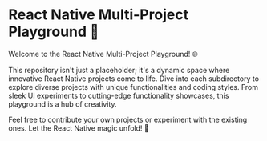 # React Native Multi-Project Playground 🚀

Welcome to the React Native Multi-Project Playground! 🌐

This repository isn't just a placeholder; it's a dynamic space where innovative React Native projects come to life. Dive into each subdirectory to explore diverse projects with unique functionalities and coding styles. From sleek UI experiments to cutting-edge functionality showcases, this playground is a hub of creativity.

Feel free to contribute your own projects or experiment with the existing ones. Let the React Native magic unfold! 🎉
